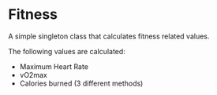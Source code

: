 # Fitness
A simple singleton class that calculates fitness related values.

The following values are calculated:
* Maximum Heart Rate
* vO2max
* Calories burned (3 different methods)

